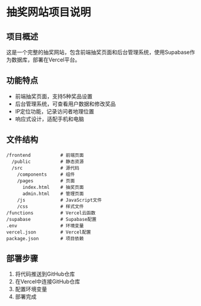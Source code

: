 # 抽奖网站项目说明

## 项目概述
这是一个完整的抽奖网站，包含前端抽奖页面和后台管理系统，使用Supabase作为数据库，部署在Vercel平台。

## 功能特点
- 前端抽奖页面，支持5种奖品设置
- 后台管理系统，可查看用户数据和修改奖品
- IP定位功能，记录访问者地理位置
- 响应式设计，适配手机和电脑

## 文件结构
```
/frontend           # 前端页面
  /public           # 静态资源
  /src              # 源代码
    /components     # 组件
    /pages          # 页面
      index.html    # 抽奖页面
      admin.html    # 管理页面
    /js             # JavaScript文件
    /css            # 样式文件
/functions          # Vercel云函数
/supabase           # Supabase配置
.env                # 环境变量
vercel.json         # Vercel配置
package.json        # 项目依赖
```

## 部署步骤
1. 将代码推送到GitHub仓库
2. 在Vercel中连接GitHub仓库
3. 配置环境变量
4. 部署完成